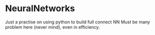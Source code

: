 # NeuralNetworks
Just a practise on using python to build full connect NN
Must be many problem here (never mind), even in efficiency.
